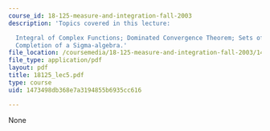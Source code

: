 ```yaml
---
course_id: 18-125-measure-and-integration-fall-2003
description: 'Topics covered in this lecture:

  Integral of Complex Functions; Dominated Convergence Theorem; Sets of Measure Zero;
  Completion of a Sigma-algebra.'
file_location: /coursemedia/18-125-measure-and-integration-fall-2003/1473498db368e7a3194855b6935cc616_18125_lec5.pdf
file_type: application/pdf
layout: pdf
title: 18125_lec5.pdf
type: course
uid: 1473498db368e7a3194855b6935cc616

---
```

None